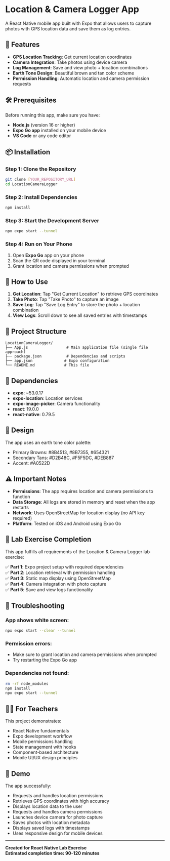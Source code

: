 # Location & Camera Logger App

A React Native mobile app built with Expo that allows users to capture photos with GPS location data and save them as log entries.

## 📱 Features

- **GPS Location Tracking**: Get current location coordinates
- **Camera Integration**: Take photos using device camera
- **Log Management**: Save and view photo + location combinations
- **Earth Tone Design**: Beautiful brown and tan color scheme
- **Permission Handling**: Automatic location and camera permission requests

## 🛠️ Prerequisites

Before running this app, make sure you have:

- **Node.js** (version 16 or higher)
- **Expo Go app** installed on your mobile device
- **VS Code** or any code editor

## 📦 Installation

### Step 1: Clone the Repository
```bash
git clone [YOUR_REPOSITORY_URL]
cd LocationCameraLogger
```

### Step 2: Install Dependencies
```bash
npm install
```

### Step 3: Start the Development Server
```bash
npx expo start --tunnel
```

### Step 4: Run on Your Phone
1. Open **Expo Go** app on your phone
2. Scan the QR code displayed in your terminal
3. Grant location and camera permissions when prompted

## 🎯 How to Use

1. **Get Location**: Tap "Get Current Location" to retrieve GPS coordinates
2. **Take Photo**: Tap "Take Photo" to capture an image
3. **Save Log**: Tap "Save Log Entry" to store the photo + location combination
4. **View Logs**: Scroll down to see all saved entries with timestamps

## 📁 Project Structure

```
LocationCameraLogger/
├── App.js                 # Main application file (single file approach)
├── package.json           # Dependencies and scripts
├── app.json              # Expo configuration
└── README.md             # This file
```

## 🔧 Dependencies

- **expo**: ~53.0.17
- **expo-location**: Location services
- **expo-image-picker**: Camera functionality
- **react**: 19.0.0
- **react-native**: 0.79.5

## 🎨 Design

The app uses an earth tone color palette:
- Primary Browns: #8B4513, #8B7355, #654321
- Secondary Tans: #D2B48C, #F5F5DC, #DEB887
- Accent: #A0522D

## ⚠️ Important Notes

- **Permissions**: The app requires location and camera permissions to function
- **Data Storage**: All logs are stored in memory and reset when the app restarts
- **Network**: Uses OpenStreetMap for location display (no API key required)
- **Platform**: Tested on iOS and Android using Expo Go

## 🚀 Lab Exercise Completion

This app fulfills all requirements of the Location & Camera Logger lab exercise:

✅ **Part 1**: Expo project setup with required dependencies  
✅ **Part 2**: Location retrieval with permission handling  
✅ **Part 3**: Static map display using OpenStreetMap  
✅ **Part 4**: Camera integration with photo capture  
✅ **Part 5**: Save and view logs functionality  

## 🐛 Troubleshooting

### App shows white screen:
```bash
npx expo start --clear --tunnel
```

### Permission errors:
- Make sure to grant location and camera permissions when prompted
- Try restarting the Expo Go app

### Dependencies not found:
```bash
rm -rf node_modules
npm install
npx expo start --tunnel
```

## 👨‍🏫 For Teachers

This project demonstrates:
- React Native fundamentals
- Expo development workflow
- Mobile permissions handling
- State management with hooks
- Component-based architecture
- Mobile UI/UX design principles

## 📱 Demo

The app successfully:
- Requests and handles location permissions
- Retrieves GPS coordinates with high accuracy
- Displays location data to the user
- Requests and handles camera permissions
- Launches device camera for photo capture
- Saves photos with location metadata
- Displays saved logs with timestamps
- Uses responsive design for mobile devices

---

**Created for React Native Lab Exercise**  
**Estimated completion time: 90-120 minutes**